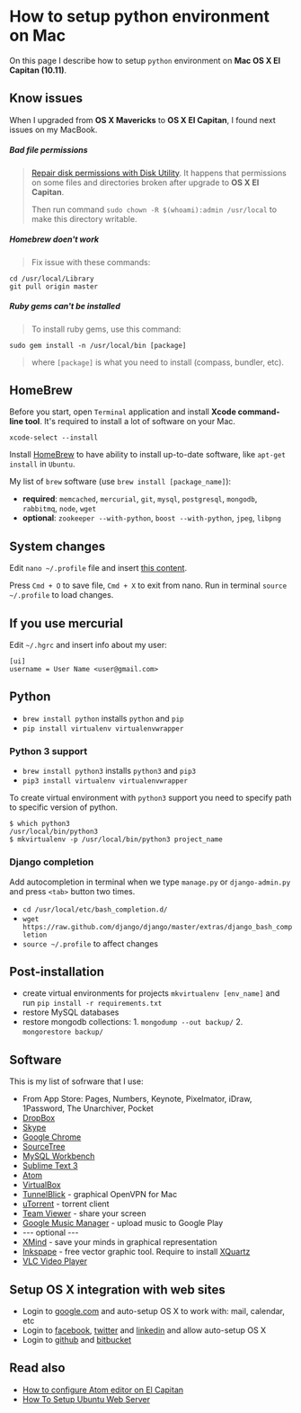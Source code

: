How to setup python environment on Mac
=============


On this page I describe how to setup `python` environment on **Mac OS X El Capitan (10.11)**.


Know issues
----------

When I upgraded from **OS X Mavericks** to **OS X El Capitan**, I found next issues on my MacBook.

##### Bad file permissions

> [Repair disk permissions with Disk Utility](https://support.apple.com/en-us/HT201560). It happens that permissions on some files and directories broken after upgrade to **OS X El Capitan**.
>
> Then run command `sudo chown -R $(whoami):admin /usr/local` to make this directory writable.

##### Homebrew doen't work

> Fix issue with these commands:
```
cd /usr/local/Library
git pull origin master
```

##### Ruby gems can't be installed

> To install ruby gems, use this command:
```
sudo gem install -n /usr/local/bin [package]
```
> where `[package]` is what you need to install (compass, bundler, etc).


HomeBrew
----------

Before you start, open `Terminal` application and install **Xcode command-line tool**. It's required to install a lot of software on your Mac.

```
xcode-select --install
```

Install [HomeBrew](http://brew.sh) to have ability to install up-to-date software, like `apt-get install` in `Ubuntu`.

My list of `brew` software (use `brew install [package_name]`):
- **required**: `memcached`, `mercurial`, `git`, `mysql`, `postgresql`, `mongodb`, `rabbitmq`, `node`, `wget`
- **optional**: `zookeeper --with-python`, `boost --with-python`, `jpeg`, `libpng`


System changes
----------

Edit `nano ~/.profile` file and insert [this content](https://gist.github.com/1st/4d8f2bd920cd047ccf1e).

Press `Cmd + O` to save file, `Cmd + X` to exit from nano. Run in terminal `source ~/.profile` to load changes.


If you use mercurial
----------

Edit `~/.hgrc` and insert info about my user:

```
[ui]
username = User Name <user@gmail.com>
```


Python
----------

- `brew install python` installs `python` and `pip`
- `pip install virtualenv virtualenvwrapper`


### Python 3 support

- `brew install python3` installs `python3` and `pip3`
- `pip3 install virtualenv virtualenvwrapper`

To create virtual environment with `python3` support you need to specify path to specific version of python.

```shell
$ which python3
/usr/local/bin/python3
$ mkvirtualenv -p /usr/local/bin/python3 project_name
```


### Django completion

Add autocompletion in terminal when we type `manage.py` or `django-admin.py` and press `<tab>` button two times.

- `cd /usr/local/etc/bash_completion.d/`
- `wget https://raw.github.com/django/django/master/extras/django_bash_completion`
- `source ~/.profile` to affect changes


Post-installation
----------

- create virtual environments for projects `mkvirtualenv [env_name]` and run `pip install -r requirements.txt`
- restore MySQL databases
- restore mongodb collections: 1. `mongodump --out backup/` 2. `mongorestore backup/`


Software
----------

This is my list of sofrware that I use:

- From App Store: Pages, Numbers, Keynote, Pixelmator, iDraw, 1Password, The Unarchiver, Pocket
- [DropBox](https://www.dropbox.com)
- [Skype](http://www.skype.com)
- [Google Chrome](http://www.google.com/chrome)
- [SourceTree](http://www.sourcetreeapp.com)
- [MySQL Workbench](http://dev.mysql.com/downloads/workbench/)
- [Sublime Text 3](http://www.sublimetext.com/3)
- [Atom](https://atom.io)
- [VirtualBox](https://www.virtualbox.org)
- [TunnelBlick](https://code.google.com/p/tunnelblick/) - graphical OpenVPN for Mac
- [uTorrent](http://www.utorrent.com) - torrent client
- [Team Viewer](http://www.teamviewer.com/en/index.aspx) - share your screen
- [Google Music Manager](https://support.google.com/googleplay/answer/1229970) - upload music to Google Play
- --- optional ---
- [XMind](http://www.xmind.net) - save your minds in graphical representation
- [Inkspape](http://www.inkscape.org/en/) - free vector graphic tool. Require to install [XQuartz](http://xquartz.macosforge.org/landing/)
- [VLC Video Player](http://www.videolan.org/vlc/download-macosx.html)


Setup OS X integration with web sites
----------

- Login to [google.com](http://google.com) and auto-setup OS X to work with: mail, calendar, etc
- Login to [facebook](http://facebook.com), [twitter](http://twitter.com) and [linkedin](http://linkedin.com) and allow auto-setup OS X
- Login to [github](http://github.com) and [bitbucket](http://bitbucket.org)


Read also
----------

- [How to configure Atom editor on El Capitan](https://github.com/1st/python-on-osx/blob/master/ATOM.md)
- [How To Setup Ubuntu Web Server](https://github.com/1st/setup-web-server)
